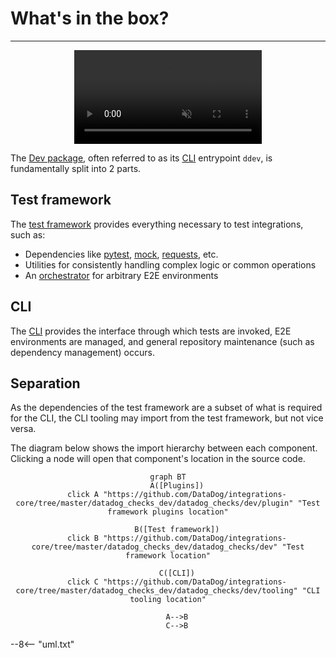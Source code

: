 # What's in the box?

-----

<div align="center">
    <video preload="auto" autoplay loop muted>
        <source src="https://media.giphy.com/media/OuUZAQSyGSfHG/giphy.mp4" type="video/mp4"></source>
    </video>
</div>

The [Dev package](https://github.com/DataDog/integrations-core/tree/master/datadog_checks_dev), often referred
to as its [CLI](cli.md) entrypoint `ddev`, is fundamentally split into 2 parts.

## Test framework

The [test framework](test.md) provides everything necessary to test integrations, such as:

- Dependencies like [pytest](https://github.com/pytest-dev/pytest), [mock](https://github.com/testing-cabal/mock), [requests](https://github.com/psf/requests), etc.
- Utilities for consistently handling complex logic or common operations
- An [orchestrator](plugins.md#environment-manager) for arbitrary E2E environments

## CLI

The [CLI](cli.md) provides the interface through which tests are invoked, E2E environments are managed, and general repository maintenance (such as dependency management) occurs.

## Separation

As the dependencies of the test framework are a subset of what is required for the CLI, the CLI tooling may import from the test framework, but not vice versa.

The diagram below shows the import hierarchy between each component. Clicking a node will open that component's location in the source code.

<div align="center" markdown="1">

```mermaid
graph BT
    A([Plugins])
    click A "https://github.com/DataDog/integrations-core/tree/master/datadog_checks_dev/datadog_checks/dev/plugin" "Test framework plugins location"

    B([Test framework])
    click B "https://github.com/DataDog/integrations-core/tree/master/datadog_checks_dev/datadog_checks/dev" "Test framework location"

    C([CLI])
    click C "https://github.com/DataDog/integrations-core/tree/master/datadog_checks_dev/datadog_checks/dev/tooling" "CLI tooling location"

    A-->B
    C-->B
```

</div>

--8<-- "uml.txt"
